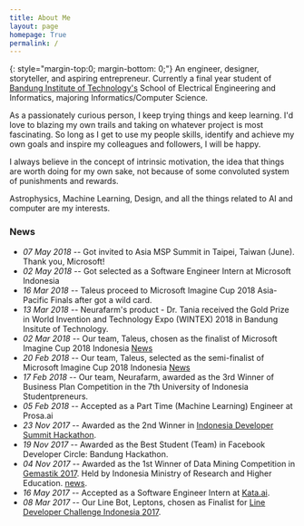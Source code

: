```yaml
---
title: About Me
layout: page
homepage: True
permalink: /
---
```


{: style="margin-top:0; margin-bottom: 0;"}
An engineer, designer, storyteller, and aspiring entrepreneur. Currently a final year student of [Bandung Institute of Technology's][1] School of Electrical Engineering and Informatics, majoring Informatics/Computer Science. 

As a passionately curious person, I keep trying things and keep learning. I'd love to blazing my own trails and taking on whatever project is most fascinating. So long as I get to use my people skills, identify and achieve my own goals and inspire my colleagues and followers, I will be happy.

I always believe in the concept of intrinsic motivation, the idea that things are worth doing for my own sake, not because of some convoluted system of punishments and rewards.

Astrophysics, Machine Learning, Design, and all the things related to AI and computer are my interests.

### News

* *07 May 2018* -- Got invited to  Asia MSP Summit in Taipei, Taiwan (June). Thank you, Microsoft!
* *02 May 2018* -- Got selected as a Software Engineer Intern at Microsoft Indonesia
* *16 Mar 2018* -- Taleus proceed to Microsoft Imagine Cup 2018 Asia-Pacific Finals after got a wild card.  
* *13 Mar 2018* -- Neurafarm's product - Dr. Tania received the Gold Prize in World Invention and Technology  Expo (WINTEX) 2018 in Bandung Insitute of Technology. 
* *02 Mar 2018* -- Our team, Taleus, chosen as the finalist of Microsoft Imagine Cup 2018 Indonesia [News](https://imagine.microsoft.com/en-us/Country/ID)
* *20 Feb 2018* -- Our team, Taleus, selected as the semi-finalist of Microsoft Imagine Cup 2018 Indonesia [News](https://imagine.microsoft.com/en-us/Country/ID)
* *17 Feb 2018* -- Our team, Neurafarm, awarded as the 3rd Winner of Business Plan Competition in the 7th University of Indonesia Studentpreneurs.
* *05 Feb 2018* -- Accepted as a Part Time (Machine Learning) Engineer at Prosa.ai
* *23 Nov 2017* -- Awarded as the 2nd Winner in [Indonesia Developer Summit Hackathon](https://www.codepolitan.com/keseruan-dalam-indonesia-developer-summit-5a28d4b386c02).
* *19 Nov 2017* -- Awarded as the Best Student (Team) in Facebook Developer Circle: Bandung Hackathon.
* *04 Nov 2017* -- Awarded as the 1st Winner of Data Mining Competition in [Gemastik 2017](https://gemastik.ui.ac.id). Held by Indonesia Ministry of Research and Higher Education. [news](https://www.ristekdikti.go.id/itb-berhasil-raih-peringkat-2-pada-ajang-gemastik-2017/).
* *16 May 2017* -- Accepted as a Software Engineer Intern at  [Kata.ai](http://kata.ai).
* *08 Mar 2017* -- Our Line Bot, Leptons, chosen as Finalist for [Line Developer Challenge Indonesia 2017]( http://at-blog.line.me/id/archives/DevChallengeWinners.html).   

[1]: http://www.itb.ac.id/
